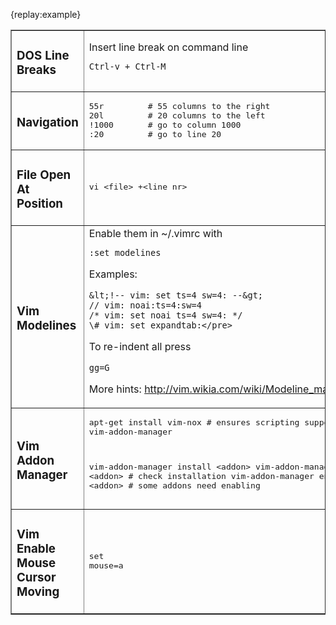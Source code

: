 {replay:example}

<table border="1" cellpadding="6" cellspacing="0">
	<tbody>
		<tr>
			<td>
			<h3>DOS Line Breaks</h3>
			</td>
			<td>
Insert line break on command line

    Ctrl-v + Ctrl-M
</td>
		</tr>
		<tr>
			<td>
			<h3>Navigation</h3>
			</td>
			<td>
			<pre>
55r         # 55 columns to the right
20l         # 20 columns to the left
!1000       # go to column 1000
:20         # go to line 20
</pre>
			</td>
		</tr>
		<tr>
			<td>
			<h3>File Open At Position</h3>
			</td>
			<td>
			<pre>
vi &lt;file&gt; +&lt;line nr&gt;</pre>
			</td>
		</tr>
		<tr>
			<td>
			<h3>Vim Modelines</h3>
			</td>
			<td>
			Enable them in ~/.vimrc with

    :set modelines

Examples:

    &lt;!-- vim: set ts=4 sw=4: --&gt;
    // vim: noai:ts=4:sw=4
    /* vim: set noai ts=4 sw=4: */
    \# vim: set expandtab:</pre>

To re-indent all press

    gg=G

More hints: <a href="http://vim.wikia.com/wiki/Modeline_magic">http://vim.wikia.com/wiki/Modeline_magic</a>
			</td>
		</tr>
		<tr>
			<td>
			<h3>Vim Addon Manager</h3>
			</td>
			<td>
			<pre>
apt-get install vim-nox               # ensures scripting support
apt-get install vim-addon-manager

vim-addon-manager install &lt;addon&gt;
vim-addon-manager show &lt;addon&gt;        # check installation
vim-addon-manager enable &lt;addon&gt;      # some addons need enabling
</pre>
			</td>
		</tr>
		<tr>
			<td>
			<h3>Vim Enable Mouse Cursor Moving</h3>
			</td>
			<td>
			<pre>set mouse=a</pre>
			</td>
		</tr>
	</tbody>
</table>
